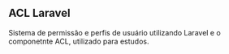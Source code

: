 ## ACL Laravel

Sistema de permissão e perfis de usuário utilizando Laravel e o componetnte ACL, utilizado para estudos.


